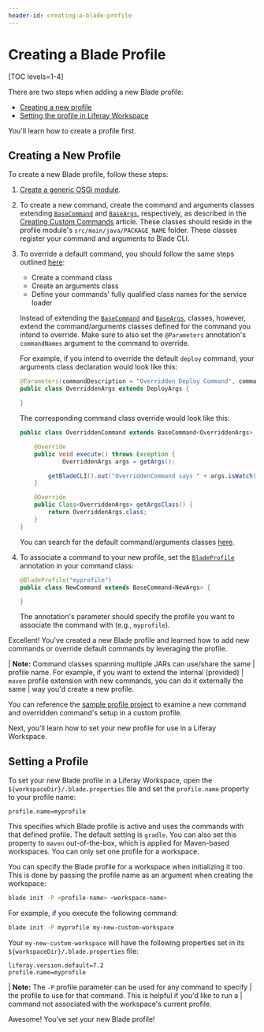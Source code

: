 ```yaml
---
header-id: creating-a-blade-profile
---
```


# Creating a Blade Profile

[TOC levels=1-4]

There are two steps when adding a new Blade profile:

- [Creating a new profile](#creating-a-new-profile)
- [Setting the profile in Liferay Workspace](#setting-a-profile)

You'll learn how to create a profile first.

## Creating a New Profile

To create a new Blade profile, follow these steps:

1.  [Create a generic OSGi module](/docs/7-2/reference/-/knowledge_base/r/creating-a-project).

2.  To create a new command, create the command and arguments classes extending
    [`BaseCommand`](https://github.com/liferay/liferay-blade-cli/blob/master/cli/src/main/java/com/liferay/blade/cli/command/BaseCommand.java)
    and
    [`BaseArgs`](https://github.com/liferay/liferay-blade-cli/blob/master/cli/src/main/java/com/liferay/blade/cli/command/BaseArgs.java),
    respectively, as described in the
    [Creating Custom Commands](/docs/7-2/reference/-/knowledge_base/r/creating-custom-commands-for-blade-cli)
    article. These classes should reside in the profile module's
    `src/main/java/PACKAGE_NAME` folder. These classes register your command and
    arguments to Blade CLI.

3.  To override a default command, you should follow the same steps outlined
    [here](/docs/7-2/reference/-/knowledge_base/r/creating-custom-commands-for-blade-cli):

    - Create a command class
    - Create an arguments class
    - Define your commands' fully qualified class names for the service loader

    Instead of extending the
    [`BaseCommand`](https://github.com/liferay/liferay-blade-cli/blob/master/cli/src/main/java/com/liferay/blade/cli/command/BaseCommand.java)
    and
    [`BaseArgs`](https://github.com/liferay/liferay-blade-cli/blob/master/cli/src/main/java/com/liferay/blade/cli/command/BaseArgs.java),
    classes, however, extend the command/arguments classes defined for the
    command you intend to override. Make sure to also set the `@Parameters`
    annotation's `commandNames` argument to the command to override.

    For example, if you intend to override the default `deploy` command, your
    arguments class declaration would look like this:

    ```java
    @Parameters(commandDescription = "Overridden Deploy Command", commandNames = "deploy")
    public class OverriddenArgs extends DeployArgs {

    }
    ```

    The corresponding command class override would look like this:

    ```java
    public class OverriddenCommand extends BaseCommand<OverriddenArgs> {

        @Override
        public void execute() throws Exception {
		        OverriddenArgs args = getArgs();

            getBladeCLI().out("OverriddenCommand says " + args.isWatch());
        }

        @Override
        public Class<OverriddenArgs> getArgsClass() {
            return OverriddenArgs.class;
        }
    }
    ```

    You can search for the default command/arguments classes
    [here](https://github.com/liferay/liferay-blade-cli/tree/master/cli/src/main/java/com/liferay/blade/cli/command).

4.  To associate a command to your new profile, set the
    [`BladeProfile`](https://github.com/liferay/liferay-blade-cli/blob/master/cli/src/main/java/com/liferay/blade/cli/command/BladeProfile.java)
    annotation in your command class:

    ```java
    @BladeProfile("myprofile")
    public class NewCommand extends BaseCommand<NewArgs> {

    }
    ```

    The annotation's parameter should specify the profile you want to associate
    the command with (e.g., `myprofile`).

Excellent! You've created a new Blade profile and learned how to add new
commands or override default commands by leveraging the profile.

| **Note:** Command classes spanning multiple JARs can use/share the same
| profile name. For example, if you want to extend the internal (provided)
| `maven` profile extension with new commands, you can do it externally the same
| way you'd create a new profile.

You can reference the
[sample profile project](https://github.com/liferay/liferay-blade-cli/tree/master/extensions/sample-profile)
to examine a new command and overridden command's setup in a custom profile.

Next, you'll learn how to set your new profile for use in a Liferay Workspace.

## Setting a Profile

To set your new Blade profile in a Liferay Workspace, open the
`${workspaceDir}/.blade.properties` file and set the `profile.name` property to
your profile name:

```properties
profile.name=myprofile
```

This specifies which Blade profile is active and uses the commands with that
defined profile. The default setting is `gradle`. You can also set this property
to `maven` out-of-the-box, which is applied for Maven-based workspaces. You can
only set one profile for a workspace.

You can specify the Blade profile for a workspace when initializing it too. This
is done by passing the profile name as an argument when creating the workspace:

```bash
blade init -P <profile-name> <workspace-name>
```

For example, if you execute the following command:

```bash
blade init -P myprofile my-new-custom-workspace
```

Your `my-new-custom-workspace` will have the following properties set in its
`${workspaceDir}/.blade.properties` file:

```properties
liferay.version.default=7.2
profile.name=myprofile
```

| **Note:** The `-P` profile parameter can be used for any command to specify
| the profile to use for that command. This is helpful if you'd like to run a
| command not associated with the workspace's current profile.

Awesome! You've set your new Blade profile!
